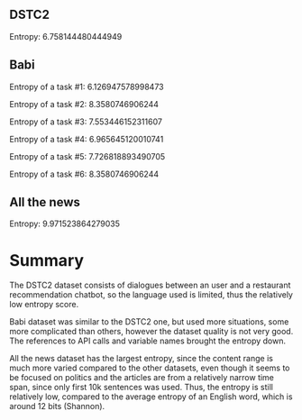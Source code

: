 ## DSTC2
Entropy: 6.758144480444949

## Babi
Entropy of a task #1: 6.126947578998473

Entropy of a task #2: 8.3580746906244

Entropy of a task #3: 7.553446152311607

Entropy of a task #4: 6.965645120010741

Entropy of a task #5: 7.726818893490705

Entropy of a task #6: 8.3580746906244

## All the news
Entropy: 9.971523864279035

# Summary
The DSTC2 dataset consists of dialogues between an user and a restaurant recommendation chatbot, so the language used is limited, thus the relatively low entropy score.

Babi dataset was similar to the DSTC2 one, but used more situations, some more complicated than others, however the dataset quality is not very good. The references to API calls and variable names brought the entropy down.

All the news dataset has the largest entropy, since the content range is much more varied compared to the other datasets, even though it seems to be focused on politics and the articles are from a relatively narrow time span, since only first 10k sentences was used. Thus, the entropy is still relatively low, compared to the average entropy of an English word, which is around 12 bits (Shannon).